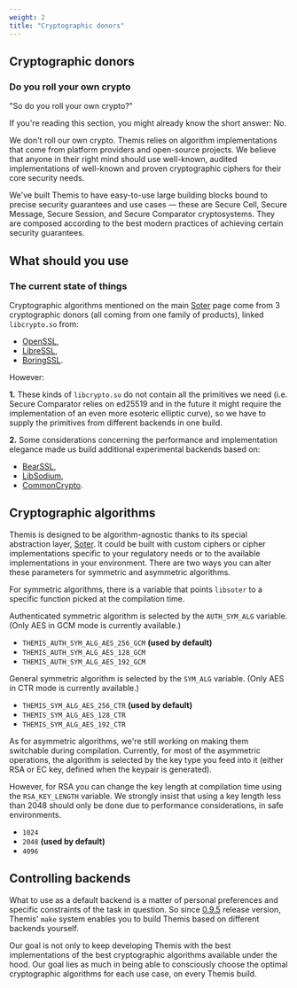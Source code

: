 ```yaml
---
weight: 2
title: "Cryptographic donors"
---
```


## Cryptographic donors

### Do you roll your own crypto 

"So do you roll your own crypto?"

If you're reading this section, you might already know the short answer: No. 

We don't roll our own crypto. Themis relies on algorithm implementations that come from platform providers and open-source projects. We believe that anyone in their right mind should use well-known, audited implementations of well-known and proven cryptographic ciphers for their core security needs. 

We've built Themis to have easy-to-use large building blocks bound to precise security guarantees and use cases — these are Secure Cell, Secure Message, Secure Session, and Secure Comparator cryptosystems. They are composed according to the best modern practices of achieving certain security guarantees. 

## What should you use

### The current state of things

Cryptographic algorithms mentioned on the main [Soter](/docs/themis/crypto-theory/soter/) page come from 3 cryptographic donors (all coming from one family of products), linked `libcrypto.so` from: 

  * [OpenSSL](https://www.openssl.org/),    
  * [LibreSSL](http://www.libressl.org/),    
  * [BoringSSL](https://boringssl.googlesource.com/boringssl/).    

However: 

**1.** These kinds of `libcrypto.so` do not contain all the primitives we need (i.e. Secure Comparator relies on ed25519 and in the future it might require the implementation of an even more esoteric elliptic curve), so we have to supply the primitives from different backends in one build.


**2.** Some considerations concerning the performance and implementation elegance made us build additional experimental backends based on: 


   * [BearSSL](https://bearssl.org/),
   * [LibSodium](https://libsodium.gitbook.io/doc/),
   * [CommonCrypto](https://github.com/soffes/CommonCrypto).

## Cryptographic algorithms

Themis is designed to be algorithm-agnostic thanks to its special abstraction layer, [Soter](/docs/themis/crypto-theory/soter/).
It could be built with custom ciphers or cipher implementations specific to your regulatory needs or to the available implementations in your environment.
There are two ways you can alter these parameters for symmetric and asymmetric algorithms. 

For symmetric algorithms, there is a variable that points `libsoter` to a specific function picked at the compilation time.

Authenticated symmetric algorithm is selected by the `AUTH_SYM_ALG` variable.
(Only AES in GCM mode is currently available.)

  - `THEMIS_AUTH_SYM_ALG_AES_256_GCM` **(used by default)**
  - `THEMIS_AUTH_SYM_ALG_AES_128_GCM`
  - `THEMIS_AUTH_SYM_ALG_AES_192_GCM`

General symmetric algorithm is selected by the `SYM_ALG` variable.
(Only AES in CTR mode is currently available.)

  - `THEMIS_SYM_ALG_AES_256_CTR` **(used by default)**
  - `THEMIS_SYM_ALG_AES_128_CTR`
  - `THEMIS_SYM_ALG_AES_192_CTR`

As for asymmetric algorithms, we're still working on making them switchable during compilation. Currently, for most of the asymmetric operations, the algorithm is selected by the key type you feed into it (either RSA or EC key, defined when the keypair is generated).

However, for RSA you can change the key length at compilation time using the `RSA_KEY_LENGTH` variable. We strongly insist that using a key length less than 2048 should only be done due to performance considerations, in safe environments.

  - `1024`
  - `2048` **(used by default)**
  - `4096`    


## Controlling backends

What to use as a default backend is a matter of personal preferences and specific constraints of the task in question. So since [0.9.5](https://github.com/cossacklabs/themis/releases/tag/0.9.5) release version, Themis' `make` system enables you to build Themis based on different backends yourself. 

Our goal is not only to keep developing Themis with the best implementations of the best cryptographic algorithms available under the hood. Our goal lies as much in being able to consciously choose the optimal cryptographic algorithms for each use case, on every Themis build.